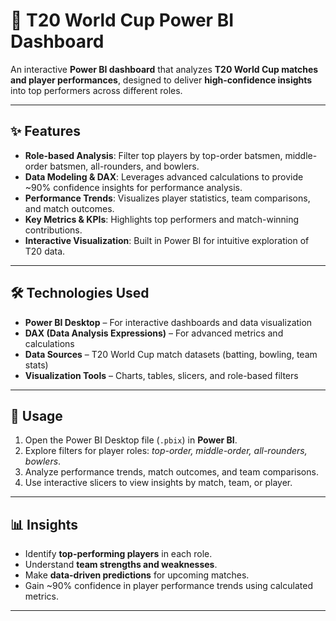 # 🏏 T20 World Cup Power BI Dashboard

An interactive **Power BI dashboard** that analyzes **T20 World Cup matches and player performances**, designed to deliver **high-confidence insights** into top performers across different roles.

---

## ✨ Features

- **Role-based Analysis**: Filter top players by top-order batsmen, middle-order batsmen, all-rounders, and bowlers.  
- **Data Modeling & DAX**: Leverages advanced calculations to provide ~90% confidence insights for performance analysis.  
- **Performance Trends**: Visualizes player statistics, team comparisons, and match outcomes.  
- **Key Metrics & KPIs**: Highlights top performers and match-winning contributions.  
- **Interactive Visualization**: Built in Power BI for intuitive exploration of T20 data.  

---

## 🛠️ Technologies Used

- **Power BI Desktop** – For interactive dashboards and data visualization  
- **DAX (Data Analysis Expressions)** – For advanced metrics and calculations  
- **Data Sources** – T20 World Cup match datasets (batting, bowling, team stats)  
- **Visualization Tools** – Charts, tables, slicers, and role-based filters  

---

## 🚀 Usage

1. Open the Power BI Desktop file (`.pbix`) in **Power BI**.  
2. Explore filters for player roles: *top-order, middle-order, all-rounders, bowlers*.  
3. Analyze performance trends, match outcomes, and team comparisons.  
4. Use interactive slicers to view insights by match, team, or player.  

---

## 📊 Insights

- Identify **top-performing players** in each role.  
- Understand **team strengths and weaknesses**.  
- Make **data-driven predictions** for upcoming matches.  
- Gain ~90% confidence in player performance trends using calculated metrics.  

---
